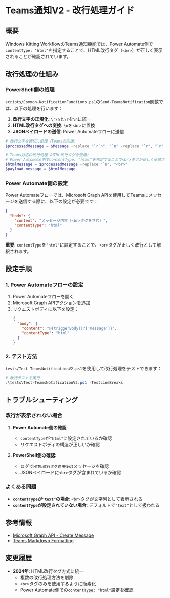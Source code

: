 # Teams通知V2 - 改行処理ガイド

## 概要

Windows Kitting WorkflowのTeams通知機能では、Power Automate側で`contentType: "html"`を指定することで、HTML改行タグ（`<br>`）が正しく表示されることが確認されています。

## 改行処理の仕組み

### PowerShell側の処理

`scripts/Common-NotificationFunctions.ps1`の`Send-TeamsNotification`関数では、以下の処理を行います：

1. **改行文字の正規化**: `\r\n`と`\r`を`\n`に統一
2. **HTML改行タグへの変換**: `\n`を`<br>`に置換
3. **JSONペイロードの送信**: Power Automateフローに送信

```powershell
# 改行文字を適切に処理（Teams対応版）
$processedMessage = $Message -replace "`r`n", "`n" -replace "`r", "`n"

# Teams対応の改行処理（HTML改行タグを使用）
# Power Automate側でcontentType: "html"を指定することで<br>タグが正しく反映される
$htmlMessage = $processedMessage -replace "`n", "<br>"
$payload.message = $htmlMessage
```

### Power Automate側の設定

Power Automateフローでは、Microsoft Graph APIを使用してTeamsにメッセージを送信する際に、以下の設定が必要です：

```json
{
  "body": {
    "content": "メッセージ内容（<br>タグを含む）",
    "contentType": "html"
  }
}
```

**重要**: `contentType`を`"html"`に設定することで、`<br>`タグが正しく改行として解釈されます。

## 設定手順

### 1. Power Automateフローの設定

1. Power Automateフローを開く
2. Microsoft Graph APIアクションを追加
3. リクエストボディに以下を設定：
   ```json
   {
     "body": {
       "content": "@{triggerBody()?['message']}",
       "contentType": "html"
     }
   }
   ```

### 2. テスト方法

`tests/Test-TeamsNotificationV2.ps1`を使用して改行処理をテストできます：

```powershell
# 改行テストを実行
.\tests\Test-TeamsNotificationV2.ps1 -TestLineBreaks
```

## トラブルシューティング

### 改行が表示されない場合

1. **Power Automate側の確認**:
   - `contentType`が`"html"`に設定されているか確認
   - リクエストボディの構造が正しいか確認

2. **PowerShell側の確認**:
   - ログで`HTML改行タグ適用後`のメッセージを確認
   - JSONペイロードに`<br>`タグが含まれているか確認

### よくある問題

- **`contentType`が`"text"`の場合**: `<br>`タグが文字列として表示される
- **`contentType`が設定されていない場合**: デフォルトで`"text"`として扱われる

## 参考情報

- [Microsoft Graph API - Create Message](https://docs.microsoft.com/en-us/graph/api/channel-post-messages)
- [Teams Markdown Formatting](https://support.microsoft.com/en-us/office/use-markdown-formatting-in-teams-4d10bd65-55e2-4b2d-a1f3-2bebdcd2c772)

## 変更履歴

- **2024年**: HTML改行タグ方式に統一
  - 複数の改行処理方法を削除
  - `<br>`タグのみを使用するように簡素化
  - Power Automate側での`contentType: "html"`設定を確認 

